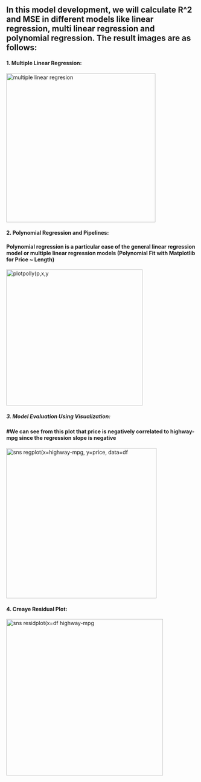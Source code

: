 ## In this model development, we will calculate R^2 and MSE in different models like linear regression, multi linear regression and polynomial regression. The result images are as follows:

#### 1. Multiple Linear Regression:
<img width="395" alt="multiple linear regresion" src="https://github.com/user-attachments/assets/54f67250-3bfe-4a38-995e-e25d9129b330">

#### 2. Polynomial Regression and Pipelines:
#### Polynomial regression is a particular case of the general linear regression model or multiple linear regression models (Polynomial Fit with Matplotlib for Price ~ Length)
<img width="361" alt="plotpolly(p,x,y" src="https://github.com/user-attachments/assets/25b88475-abd3-4b5a-80ed-39b6c0afa9b9">


##### 3. Model Evaluation Using Visualization:
####  #We can see from this plot that price is negatively correlated to highway-mpg since the regression slope is negative
<img width="398" alt="sns regplot(x=highway-mpg, y=price, data=df" src="https://github.com/user-attachments/assets/f380c9c6-731b-44e1-9ac1-6ba9dc4e0c0f">


#### 4. Creaye Residual Plot:
<img width="415" alt="sns residplot(x=df highway-mpg" src="https://github.com/user-attachments/assets/cd28df39-a3a3-466c-906f-0b0f146a12d0">







